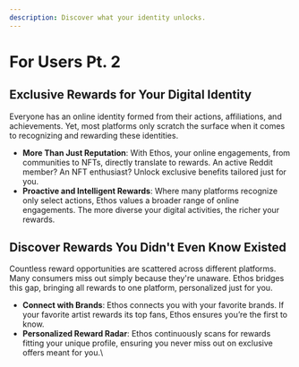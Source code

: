 ```yaml
---
description: Discover what your identity unlocks.
---
```


# For Users Pt. 2

## Exclusive Rewards for Your Digital Identity

Everyone has an online identity formed from their actions, affiliations, and achievements. Yet, most platforms only scratch the surface when it comes to recognizing and rewarding these identities.

* **More Than Just Reputation**: With Ethos, your online engagements, from communities to NFTs, directly translate to rewards. An active Reddit member? An NFT enthusiast? Unlock exclusive benefits tailored just for you.
* **Proactive and Intelligent Rewards**: Where many platforms recognize only select actions, Ethos values a broader range of online engagements. The more diverse your digital activities, the richer your rewards.

## Discover Rewards You Didn't Even Know Existed

Countless reward opportunities are scattered across different platforms. Many consumers miss out simply because they're unaware. Ethos bridges this gap, bringing all rewards to one platform, personalized just for you.

* **Connect with Brands**: Ethos connects you with your favorite brands. If your favorite artist rewards its top fans, Ethos ensures you’re the first to know.
* **Personalized Reward Radar**: Ethos continuously scans for rewards fitting your unique profile, ensuring you never miss out on exclusive offers meant for you.\
